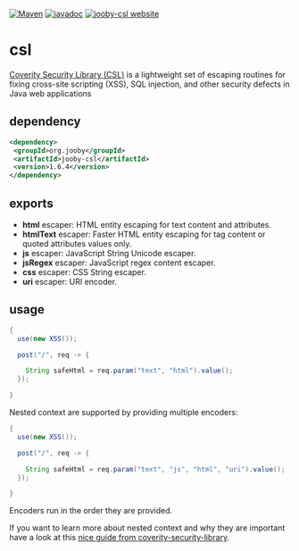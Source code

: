 [![Maven](https://img.shields.io/maven-metadata/v/http/central.maven.org/maven2/org/jooby/jooby-csl/maven-metadata.xml.svg)](http://mvnrepository.com/artifact/org.jooby/jooby-csl/1.6.4)
[![javadoc](https://javadoc.io/badge/org.jooby/jooby-csl.svg)](https://javadoc.io/doc/org.jooby/jooby-csl/1.6.4)
[![jooby-csl website](https://img.shields.io/badge/jooby-csl-brightgreen.svg)](http://jooby.org/doc/csl)
# csl

<a href="https://github.com/coverity/coverity-security-library">Coverity Security Library (CSL)</a> is a lightweight set of escaping routines for fixing cross-site scripting (XSS), SQL injection, and other security defects in Java web applications

## dependency

```xml
<dependency>
 <groupId>org.jooby</groupId>
 <artifactId>jooby-csl</artifactId>
 <version>1.6.4</version>
</dependency>
```

## exports

* **html** escaper: HTML entity escaping for text content and attributes. 
* **htmlText** escaper: Faster HTML entity escaping for tag content or quoted attributes values only. 
* **js** escaper: JavaScript String Unicode escaper. 
* **jsRegex** escaper: JavaScript regex content escaper. 
* **css** escaper: CSS String escaper. 
* **uri** escaper: URI encoder. 

## usage

```java
{
  use(new XSS());

  post("/", req -> {

    String safeHtml = req.param("text", "html").value();
  });

}
```

Nested context are supported by providing multiple encoders:

```java
{
  use(new XSS());

  post("/", req -> {

    String safeHtml = req.param("text", "js", "html", "uri").value();
  });

}
```

Encoders run in the order they are provided.

If you want to learn more about nested context and why they are important have a look at this <a href="http://security.coverity.com/document/2013/Mar/fixing-xss-a-practical-guide-for-developers.html">nice guide from </a><a href="https://github.com/coverity/coverity-security-library">coverity-security-library</a>.
